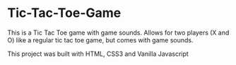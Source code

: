 # Tic-Tac-Toe-Game

This is a Tic Tac Toe game with game sounds.
Allows for two players (X and O) like a regular tic tac toe game, but comes with game sounds.

This project was built with HTML, CSS3 and Vanilla Javascript
